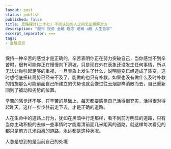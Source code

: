 ```yaml
---
layout: post
status: publish
published: false
title: 思路探讨(二十七) 不同认知的人之间无法理解对方
description: "股市 投资 金融 理念 逻辑 a股 人生哲学"
excerpt_separator: ===
tags:
- 金融投资
---
```


保持一种辛苦的感觉才是正确的，辛苦表明你正在努力突破自己，当你感觉不到辛苦时，很有可能你正在慢慢向下滑坡，只是现在外在表象还没发生任何事情，所以无法让你引起足够的重视，一旦表象上发生了什么，说明量变已经造成了质变，这时想彻底扭转局势已经来不及了，能做的也只有补救，如果也没有做什么及时补救的措施那么可能前面自己所建立的优势也就会像过往云烟那样消散而去，自己重新回到了被动和劣势的位置。

辛苦的感觉还不够，在辛苦的基础上，每天都要感觉自己活得很充实，活得很对得起昨天，这样一步步往前走下去，才是正确的道路。

人在生命中的道路上行为，犹如在黑暗中行走那样，看不到前方明显的道路，只有当你主动积极的去做一些事情时才能看清前面几米距离的道路，就这样每次看见的都只是前方几米距离的道路，永远都是这种状况。


人总是想到的是当前自己的处境
